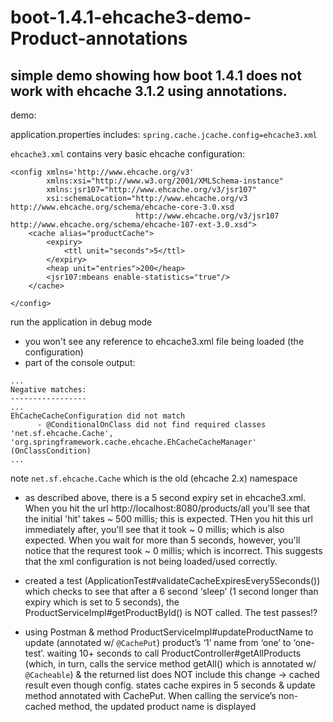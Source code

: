 # boot-1.4.1-ehcache3-demo-Product-annotations

## simple demo showing how boot 1.4.1 does not work with ehcache 3.1.2 using annotations.

demo:

application.properties includes: `spring.cache.jcache.config=ehcache3.xml`

`ehcache3.xml` contains very basic ehcache configuration:
```
<config xmlns='http://www.ehcache.org/v3'
		xmlns:xsi="http://www.w3.org/2001/XMLSchema-instance"
		xmlns:jsr107="http://www.ehcache.org/v3/jsr107"
		xsi:schemaLocation="http://www.ehcache.org/v3 http://www.ehcache.org/schema/ehcache-core-3.0.xsd
							http://www.ehcache.org/v3/jsr107 http://www.ehcache.org/schema/ehcache-107-ext-3.0.xsd">
	<cache alias="productCache">
		<expiry>
			<ttl unit="seconds">5</ttl>
		</expiry>
		<heap unit="entries">200</heap>
		<jsr107:mbeans enable-statistics="true"/>
	</cache>

</config>
```

run the application in debug mode

* you won't see any reference to ehcache3.xml file being loaded (the configuration)
* part of the console output:
```
...
Negative matches:
-----------------
...
EhCacheCacheConfiguration did not match
      - @ConditionalOnClass did not find required classes 'net.sf.ehcache.Cache', 'org.springframework.cache.ehcache.EhCacheCacheManager' (OnClassCondition)
...
```
note `net.sf.ehcache.Cache` which is the old (ehcache 2.x) namespace

* as described above, there is a 5 second expiry set in ehcache3.xml. When you hit the url http://localhost:8080/products/all you'll see that the initial 'hit' takes ~ 500 millis; this is expected. THen you hit this url immediately after, you'll see that it took ~ 0  millis; which is also expected. When you wait for more than 5 seconds, however, you'll notice that the requrest took ~ 0 millis; which is incorrect. This suggests that the xml configuration is not being loaded/used correctly.

* created a test (ApplicationTest#validateCacheExpiresEvery5Seconds()) which checks
to see that after a 6 second ‘sleep’ (1 second longer than expiry which is set to 5 seconds), the ProductServiceImpl#getProductById()  is NOT called. The test passes!?

* using Postman & method ProductServiceImpl#updateProductName to update (annotated w/ `@CachePut`) product’s ‘1’ name from ‘one’ to ‘one-test’. waiting 10+ seconds to call ProductController#getAllProducts (which, in turn, calls the service method getAll() which is annotated w/ `@Cacheable`) & the returned list does NOT include this change -> cached result even though config. states cache expires in 5 seconds & update method annotated with CachePut. When calling the service’s non-cached method, the updated product name is displayed
